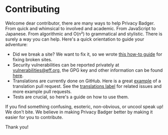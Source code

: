 # Contributing

Welcome dear contributor, there are many ways to help Privacy Badger. From quick
and whimsical to involved and academic. From JavaScript to Japanese. From
algorithmic and O(n²) to grammatical and stylistic. There is surely a way you
can help. Here's a quick orientation to guide your adventure:

* Did we break a site? We want to fix it, so we wrote [this how-to
  guide](/doc/fixing-broken-sites.md) for fixing broken sites.
* Security vulnerabilities can be reported privately at
  [vulnerabilities@eff.org](mailto:vulnerabilities@eff.org), the GPG key and
  other information can be found [here](https://www.eff.org/security).
* Translations are currently done on GitHub. Here is a great
  [example](https://github.com/EFForg/privacybadger/pull/1270) of a
  translation pull request. See the [translations
  label](https://github.com/EFForg/privacybadger/issues?utf8=%E2%9C%93&q=label%3Atranslations%20)
  for related issues and more example pull requests.
* Tests are crucial, so here's a guide on how to use them.
<!---
* Tell us about our bugs [here]()! Tips to make you're report 10x helpful are in this [bug tips document]().
* Pull Requests welcome! Our PR workflow is documented [here]().
* This short overview of Privacy Badger's architecture can help put things in perspective.
* Developer setup and debugging
* Documentation, brought you this document.
-->


If you find something confusing, esoteric, non-obvious, or uncool speak up! We
don't bite. We believe in making Privacy Badger better by making it easier for
you to contribute.

Thank you!
